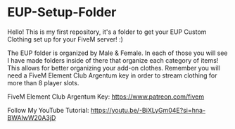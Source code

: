 # EUP-Setup-Folder
Hello! This is my first repository, it's a folder to get your EUP Custom Clothing set up for your FiveM server! :)

The EUP folder is organized by Male & Female. In each of those you will see I have made folders inside of there that organize each category of items! This allows for better organizing your add-on clothes. Remember you will need a FiveM Element Club Argentum key in order to stream clothing for more than 8 player slots. 

FiveM Element Club Argentum Key: https://www.patreon.com/fivem

Follow My YouTube Tutorial: https://youtu.be/-BiXLyGm04E?si=hna-BWAIwW20A3jD
